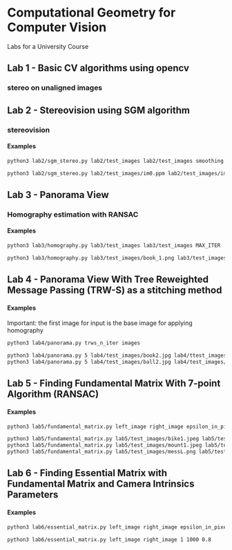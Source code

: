 # Computational Geometry for Computer Vision
Labs for a University Course     

## Lab 1 - Basic CV algorithms using opencv
### stereo on unaligned images
## Lab 2 - Stereovision using SGM algorithm
### stereovision
#### Examples
```bash
python3 lab2/sgm_stereo.py lab2/test_images lab2/test_images smoothing coefficient min_dx max_dx min_dy max_dy

python3 lab2/sgm_stereo.py lab2/test_images/im0.ppm lab2/test_images/im1.ppm 3 0 20 0 0
```
## Lab 3 - Panorama View
### Homography estimation with RANSAC
#### Examples
```bash
python3 lab3/homography.py lab3/test_images lab3/test_images MAX_ITER  PATH_OUT_IMG

python3 lab3/homography.py lab3/test_images/book_1.png lab3/test_images/book_2.png 2000 lab3/test_images/out.png
```
## Lab 4 - Panorama View With Tree Reweighted Message Passing (TRW-S) as a stitching method
#### Examples
Important: the first image for input is the base image for applying homography
```bash
python3 lab4/panorama.py trws_n_iter images

python3 lab4/panorama.py 5 lab4/test_images/book2.jpg lab4/ttest_images/book1.jpg lab4/test_images/book3.jpg
python3 lab4/panorama.py 5 lab4/test_images/ball2.jpg lab4/test_images/ball3.jpg lab4/test_images/ball1.jpg
```
## Lab 5 - Finding Fundamental Matrix With 7-point Algorithm (RANSAC)
#### Examples
```bash
python3 lab5/fundamental_matrix.py left_image right_image epsilon_in_pixels number_of_iterations

python3 lab5/fundamental_matrix.py lab5/test_images/bike1.jpeg lab5/test_images/bike2.jpeg 1 1000
python3 lab5/fundamental_matrix.py lab5/test_images/mount1.jpeg lab5/test_images/mount2.jpeg 1 1000
python3 lab5/fundamental_matrix.py lab5/test_images/messL.png lab5/test_images/messR.png 1 1000

```
## Lab 6 - Finding Essential Matrix with Fundamental Matrix and Camera Intrinsics Parameters
#### Examples
```bash
python3 lab6/essential_matrix.py left_image right_image epsilon_in_pixels number_of_iterations pixel_size_in_microns

python3 lab6/essential_matrix.py left_image right_image 1 1000 0.8

```
